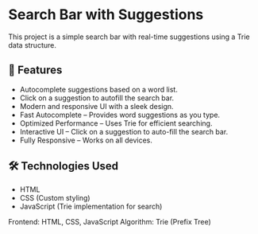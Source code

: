 
# Search Bar with Suggestions

This project is a simple search bar with real-time suggestions using a Trie data structure.

## 🚀 Features
- Autocomplete suggestions based on a word list.
- Click on a suggestion to autofill the search bar.
- Modern and responsive UI with a sleek design.
- Fast Autocomplete – Provides word suggestions as you type.
- Optimized Performance – Uses Trie for efficient searching.
- Interactive UI – Click on a suggestion to auto-fill the search bar.
- Fully Responsive – Works on all devices.

## 🛠️ Technologies Used
- HTML
- CSS (Custom styling)
- JavaScript (Trie implementation for search)
  
Frontend: HTML, CSS, JavaScript
Algorithm: Trie (Prefix Tree)


